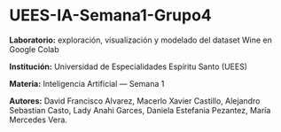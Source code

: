 # UEES-IA-Semana1-Grupo4

**Laboratorio:** exploración, visualización y modelado del dataset Wine en Google Colab

**Institución:** Universidad de Especialidades Espíritu Santo (UEES)

**Materia:** Inteligencia Artificial — Semana 1

**Autores:** David Francisco Alvarez,  Macerlo Xavier Castillo, Alejandro Sebastian Casto, Lady Anahi Garces, Daniela Estefania Pezantez, María Mercedes Vera.

